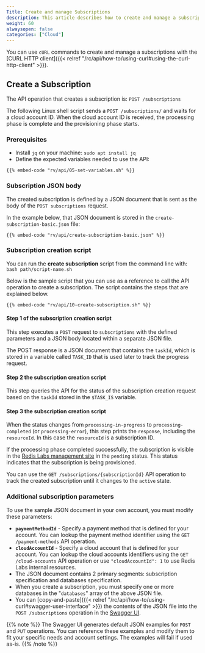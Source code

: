 ```yaml
---
Title: Create and manage Subscriptions
description: This article describes how to create and manage a subscription using `cURL` commands.
weight: 60
alwaysopen: false
categories: ["Cloud"]
---
```

You can use `cURL` commands to create and manage a subscriptions
with the [CURL HTTP client]({{< relref "/rc/api/how-to/using-curl#using-the-curl-http-client" >}}).

## Create a Subscription

The API operation that creates a subscription is: `POST /subscriptions`

The following Linux shell script sends a `POST /subscriptions/` and waits for a cloud account ID.
When the cloud account ID is received, the processing phase is complete and the provisioning phase starts.

### Prerequisites

- Install `jq` on your machine: `sudo apt install jq`
- Define the expected variables needed to use the API:

```shell
{{% embed-code "rv/api/05-set-variables.sh" %}}
```

### Subscription JSON body

The created subscription is defined by a JSON document that is sent as the body of the `POST subscriptions` request.

In the example below, that JSON document is stored in the `create-subscription-basic.json` file:

```shell
{{% embed-code "rv/api/create-subscription-basic.json" %}}
```

### Subscription creation script

You can run the **create subscription** script from the command line with: `bash path/script-name.sh`

Below is the sample script that you can use as a reference to call the API operation to create a subscription.
The script contains the steps that are explained below.

```shell
{{% embed-code "rv/api/10-create-subscription.sh" %}}
```

#### Step 1 of the subscription creation script

This step executes a `POST` request to `subscriptions` with the defined parameters and a JSON body located within a separate JSON file.

The POST response is a JSON document that contains the `taskId`,
which is stored in a variable called `TASK_ID` that is used later to track the progress request.

#### Step 2 the subscription creation script

This step queries the API for the status of the subscription creation request based on the `taskId` stored in the `$TASK_IS` variable.

#### Step 3 the subscription creation script

When the status changes from `processing-in-progress` to `processing-completed` (or `processing-error`),
this step prints the `response`, including the `resourceId`.
In this case the `resourceId` is a subscription ID.

If the processing phase completed successfully, the subscription is visible
in the [Redis Labs management site](https://app.redislabs.com) in the `pending` status.
This status indicates that the subscription is being provisioned.

You can use the `GET /subscriptions/{subscriptionId}` API operation to track the created subscription
until it changes to the `active` state.

### Additional subscription parameters

To use the sample JSON document in your own account, you must modify these parameters:

- **`paymentMethodId`** - Specify a payment method that is defined for your account.
    You can lookup the payment method identifier using the `GET /payment-methods` API operation.
- **`cloudAccountId`** - Specify a cloud account that is defined for your account.
    You can lookup the cloud accounts identifiers using the `GET /cloud-accounts` API operation or use `"cloudAccountId": 1` to use Redis Labs internal resources.
- The JSON document contains 2 primary segments: subscription specification and databases specification.
- When you create a subscription, you must specify one or more databases in the "`databases`" array of the above JSON file.
- You can [copy-and-paste]({{< relref  "/rc/api/how-to/using-curl#swagger-user-interface" >}}) the contents of the JSON file into the `POST /subscriptions` operation in the [Swagger UI](https://api.redislabs.com/v11.redislabs.com/beta1/swagger-ui.html).

{{% note %}}
The Swagger UI generates default JSON examples for `POST` and `PUT` operations. You can reference these examples and modify them to fit your specific needs and account settings. The examples will fail if used as-is.
{{% /note %}}

